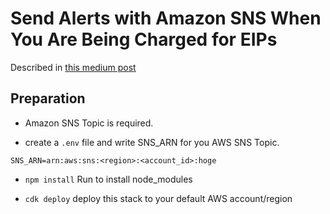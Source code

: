 # Send Alerts with Amazon SNS When You Are Being Charged for EIPs

Described in [this medium post](https://medium.com/@shimo164/send-alerts-with-amazon-sns-when-you-are-being-charged-for-eips-5d6a9b838a2f)

## Preparation

- Amazon SNS Topic is required.


- create a `.env` file and write SNS_ARN for you AWS SNS Topic.

```
SNS_ARN=arn:aws:sns:<region>:<account_id>:hoge
```


* `npm install`  Run to install node_modules

* `cdk deploy`      deploy this stack to your default AWS account/region
